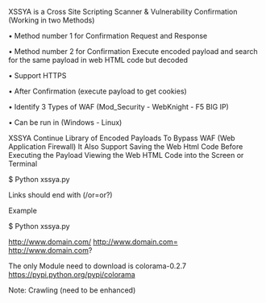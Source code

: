 XSSYA is a Cross Site Scripting Scanner & Vulnerability Confirmation (Working in two Methods)

•	Method number 1 for Confirmation Request and Response

•	Method number 2 for Confirmation Execute encoded payload and search for the same payload in web HTML code but decoded

•	Support HTTPS

•	After Confirmation (execute payload to get cookies)

•	Identify 3 Types of WAF (Mod_Security - WebKnight - F5 BIG IP)

•	Can be run in (Windows - Linux)


XSSYA Continue Library of Encoded Payloads To Bypass WAF (Web Application Firewall)
It Also Support Saving the Web Html Code Before Executing the Payload Viewing the Web HTML Code into the Screen or Terminal

$ Python xssya.py

Links should end with (/or=or?)

Example

$ Python xssya.py

http://www.domain.com/ http://www.domain.com= http://www.domain.com?

The only Module need to download is colorama-0.2.7 https://pypi.python.org/pypi/colorama

Note: Crawling (need to be enhanced)
